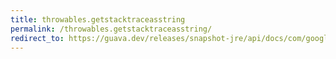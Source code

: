 ```yaml
---
title: throwables.getstacktraceasstring
permalink: /throwables.getstacktraceasstring/
redirect_to: https://guava.dev/releases/snapshot-jre/api/docs/com/google/common/base/Throwables.html#getStackTraceAsString-java.lang.Throwable-
---
```

